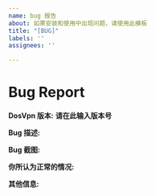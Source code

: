 ```yaml
---
name: bug 报告
about: 如果安装和使用中出现问题，请使用此模板
title: "[BUG]"
labels: ''
assignees: ''

---
```


<!-- 提交问题前，请在 README.md 的 常见问题解答 Q&A 是否有符合您当前状况的解决方案 -->
# Bug Report

**DosVpn 版本:**
 **请在此输入版本号**

**Bug 描述:**
<!-- 请描述问题现象 -->

**Bug 截图:**
<!-- 如果可以的话，请上传相关截图 -->

**你所认为正常的情况:**
<!-- 请描述一下，如果没有该 bug 的话，你认为应用如何运行是正常现象 -->

**其他信息:**
<!-- 如果可以，请列出其他和你问题有关的信息或者相关截图，比如 hosts 配置，dns 配置 -->
